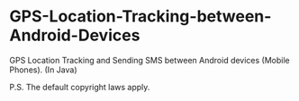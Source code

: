 # GPS-Location-Tracking-between-Android-Devices
GPS Location Tracking and Sending SMS between Android devices (Mobile Phones). (In Java)

P.S. The default copyright laws apply.
